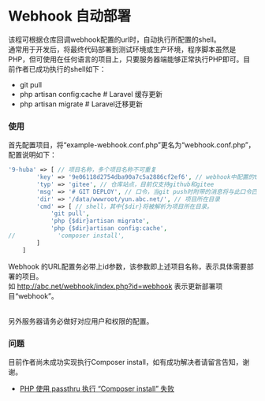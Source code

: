 # Webhook 自动部署

该程可根据仓库回调webhook配置的url时，自动执行所配置的shell。
<br>
通常用于开发后，将最终代码部署到测试环境或生产环境，程序脚本虽然是PHP，但可使用在任何语言的项目上，只要服务器端能够正常执行PHP即可。目前作者已成功执行的shell如下：
<ul>
    <li>git pull</li>
    <li>php artisan config:cache # Laravel 缓存更新</li>
    <li>php artisan migrate # Laravel迁移更新</li>
</ul>


### 使用

首先配置项目，将“example-webhook.conf.php”更名为“webhook.conf.php”，配置说明如下：
```php
'9-huba' => [ // 项目名称，多个项目名称不可重复
        'key' => '9e06118d2754dba90a7c5a2886cf2ef6', // webhook中配置的token
        'typ' => 'gitee', // 仓库站点，目前仅支持github和gitee
        'msg' => '# GIT DEPLOY', // 口令，当git push时附带的消息将与此口令匹配（大小写敏感），完全一致时执行shell
        'dir' => '/data/wwwroot/yun.abc.net/', // 项目所在目录
        'cmd' => [ // shell，其中{$dir}将被解析为项目所在目录。
            'git pull',
            'php {$dir}artisan migrate',
            'php {$dir}artisan config:cache',
//            'composer install',
        ]
    ]
```

Webhook 的URL配置务必带上id参数，该参数即上述项目名称，表示具体需要部署的项目。
<br> 如 http://abc.net/webhook/index.php?id=webhook 表示更新部署项目“webhook”。 

<br> 另外服务器请务必做好对应用户和权限的配置。

### 问题
目前作者尚未成功实现执行Composer install，如有成功解决者请留言告知，谢谢。
<ul>
<li>

[PHP 使用 passthru 执行 “Composer install” 失败](https://learnku.com/php/t/37720)

</li>
</ul>

